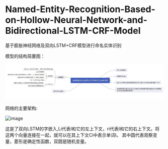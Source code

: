 # Named-Entity-Recognition-Based-on-Hollow-Neural-Network-and-Bidirectional-LSTM-CRF-Model
基于膨胀神经网络及双向LSTM+CRF模型进行命名实体识别

模型的结构简要图：

![image](https://github.com/lihuaqiang0101/Named-Entity-Recognition-Based-on-Hollow-Neural-Network-and-Bidirectional-LSTM-CRF-Model/blob/master/images/%E6%89%B9%E6%B3%A8%202019-05-26%20172209.jpg)


网络的主要架构:


![image](https://github.com/lihuaqiang0101/Named-Entity-Recognition-Based-on-Hollow-Neural-Network-and-Bidirectional-LSTM-CRF-Model/blob/master/images/20190524175823413.jpg)

这是了双向LSTM的字嵌入,Li代表I和它的左上下文，ri代表I和它的右上下文。将这两个向量连接在一起，就可以在其上下文Ci中表示单词I。
其中圆代表观察变量，菱形是确定性函数，双圆是随机变量。
